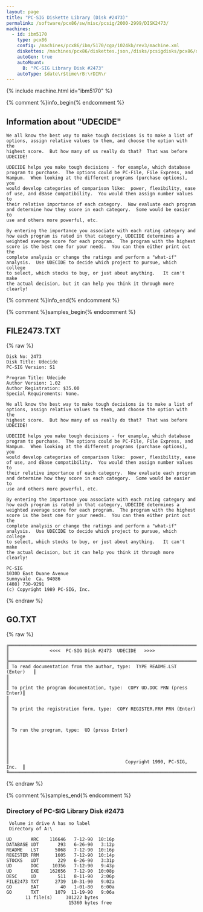 ```yaml
---
layout: page
title: "PC-SIG Diskette Library (Disk #2473)"
permalink: /software/pcx86/sw/misc/pcsig/2000-2999/DISK2473/
machines:
  - id: ibm5170
    type: pcx86
    config: /machines/pcx86/ibm/5170/cga/1024kb/rev3/machine.xml
    diskettes: /machines/pcx86/diskettes.json,/disks/pcsigdisks/pcx86/diskettes.json
    autoGen: true
    autoMount:
      B: "PC-SIG Library Disk #2473"
    autoType: $date\r$time\rB:\rDIR\r
---
```


{% include machine.html id="ibm5170" %}

{% comment %}info_begin{% endcomment %}

## Information about "UDECIDE"

    We all know the best way to make tough decisions is to make a list of
    options, assign relative values to them, and choose the option with the
    highest score.  But how many of us really do that?  That was before
    UDECIDE!
    
    UDECIDE helps you make tough decisions - for example, which database
    program to purchase.  The options could be PC-File, File Express, and
    Wampum.  When looking at the different programs (purchase options), you
    would develop categories of comparison like:  power, flexibility, ease
    of use, and dBase compatibility.  You would then assign number values to
    their relative importance of each category.  Now evaluate each program
    and determine how they score in each category.  Some would be easier to
    use and others more powerful, etc.
    
    By entering the importance you associate with each rating category and
    how each program is rated in that category, UDECIDE determines a
    weighted average score for each program.  The program with the highest
    score is the best one for your needs.  You can then either print out the
    complete analysis or change the ratings and perform a "what-if"
    analysis.  Use UDECIDE to decide which project to pursue, which college
    to select, which stocks to buy, or just about anything.   It can't make
    the actual decision, but it can help you think it through more clearly!
{% comment %}info_end{% endcomment %}

{% comment %}samples_begin{% endcomment %}

## FILE2473.TXT

{% raw %}
```
Disk No: 2473                                                           
Disk Title: Udecide                                                     
PC-SIG Version: S1                                                      
                                                                        
Program Title: Udecide                                                  
Author Version: 1.02                                                    
Author Registration: $35.00                                             
Special Requirements: None.                                             
                                                                        
We all know the best way to make tough decisions is to make a list of   
options, assign relative values to them, and choose the option with the 
highest score.  But how many of us really do that?  That was before     
UDECIDE!                                                                
                                                                        
UDECIDE helps you make tough decisions - for example, which database    
program to purchase.  The options could be PC-File, File Express, and   
Wampum.  When looking at the different programs (purchase options), you 
would develop categories of comparison like:  power, flexibility, ease  
of use, and dBase compatibility.  You would then assign number values to
their relative importance of each category.  Now evaluate each program  
and determine how they score in each category.  Some would be easier to 
use and others more powerful, etc.                                      
                                                                        
By entering the importance you associate with each rating category and  
how each program is rated in that category, UDECIDE determines a        
weighted average score for each program.  The program with the highest  
score is the best one for your needs.  You can then either print out the
complete analysis or change the ratings and perform a "what-if"         
analysis.  Use UDECIDE to decide which project to pursue, which college 
to select, which stocks to buy, or just about anything.   It can't make 
the actual decision, but it can help you think it through more clearly! 
                                                                        
PC-SIG                                                                  
1030D East Duane Avenue                                                 
Sunnyvale  Ca. 94086                                                    
(408) 730-9291                                                          
(c) Copyright 1989 PC-SIG, Inc.                                         
```
{% endraw %}

## GO.TXT

{% raw %}
```
╔═════════════════════════════════════════════════════════════════════════╗
║               <<<<  PC-SIG Disk #2473  UDECIDE   >>>>                   ║
╠═════════════════════════════════════════════════════════════════════════╣
║ To read documentation from the author, type:  TYPE README.LST (Enter)   ║
║                                                                         ║
║ To print the program documentation, type:  COPY UD.DOC PRN (press Enter)║
║                                                                         ║
║ To print the registration form, type:  COPY REGISTER.FRM PRN (Enter)    ║
║                                                                         ║
║ To run the program, type:  UD (press Enter)                             ║
║                                                                         ║
║                                                                         ║
║                                           Copyright 1990, PC-SIG, Inc.  ║
╚═════════════════════════════════════════════════════════════════════════╝
```
{% endraw %}

{% comment %}samples_end{% endcomment %}

### Directory of PC-SIG Library Disk #2473

     Volume in drive A has no label
     Directory of A:\

    UD       ARC    116646   7-12-90  10:16p
    DATABASE UDT       293   6-26-90   3:12p
    README   LST      5068   7-12-90  10:16p
    REGISTER FRM      1605   7-12-90  10:14p
    STOCKS   UDT       229   6-26-90   3:31p
    UD       DOC     10356   7-12-90   9:43p
    UD       EXE    162656   7-12-90  10:08p
    DESC     UD        511   8-11-90   2:06p
    FILE2473 TXT      2739  10-31-90   9:02a
    GO       BAT        40   1-01-80   6:00a
    GO       TXT      1079  11-19-90   9:06a
           11 file(s)     301222 bytes
                           15360 bytes free
